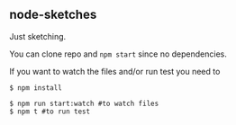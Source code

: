 ## node-sketches

Just sketching.


You can clone repo and `npm start` since no dependencies.

If you want to watch the files and/or run test you need to 

``` 
$ npm install

$ npm run start:watch #to watch files
$ npm t #to run test
```
